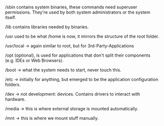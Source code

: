 /sbin contains system binaries, these commands need superuser permissions. They're used by both system administrators or the system itself.

/lib contains libraries needed by binaries.

/usr used to be what /home is now, it mirrors the structure of the root folder.

/usr/local -> again similar to root, but for 3rd-Party-Applications

/opt (optional), is used for applications that don't split their components
(e.g. IDEs or Web Browsers).

/boot -> what the system needs to start, never touch this.

/etc -> initially for anything, but emerged to be the application configuration folders.

/dev -> not development: devices. Contains drivers to interact with hardware.

/media -> this is where external storage is mounted automatically.

/mnt -> this is where we mount stuff manually.